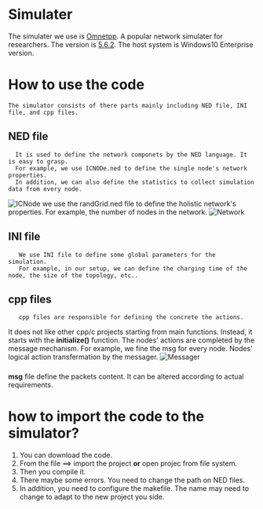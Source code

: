 # Simulater
   The simulater we use is [Omnetpp](https://omnetpp.org/). A popular network simulater for researchers. 
   The version is [5.6.2](https://github.com/omnetpp/omnetpp/releases/download/omnetpp-5.6.2/omnetpp-5.6.2-src-windows.zip).
   The host system is Windows10 Enterprise version. 

# How to use the code
    The simulator consists of there parts mainly including NED file, INI file, and cpp files.
## NED file
      It is used to define the network componets by the NED language. It is easy to grasp.
      For example, we use ICNODe.ned to define the single node's network properties.
      In addition, we can also define the statistics to collect simulation data from every node.
   ![ICNode](https://github.com/lgs001elite/vuhpdc/assets/65667947/c5e81e47-4963-427c-93b7-56f14a6dbe15)
      we use the randGrid.ned file to define the holistic network's properties.
      For example, the number of nodes in the network.
   ![Network](https://github.com/lgs001elite/vuhpdc/assets/65667947/9dd28ab1-b1c1-4346-9ecb-77507c6ea2c5)
## INI file
       We use INI file to define some global parameters for the simulation. 
       For example, in our setup, we can define the charging time of the node, the size of the topology, etc..
## cpp files
       cpp files are responsible for defining the concrete the actions.
   It does not like other cpp/c projects starting from main functions.
   Instead, it starts with the **initialize()** function.
       The nodes' actions are completed by the message mechanism.
       For example, we fine the msg for every node. Nodes' logical action transfermation by the messager.
       ![Messager](https://github.com/lgs001elite/vuhpdc/assets/65667947/a6741d85-6596-4289-9e5d-42f40903cdf6)

### 
  **msg** file define the packets content. It can be altered according to actual requirements.

# how to import the code to the simulator?
  1. You can download the code. 
  2. From the file ==> import the project **or** open projec from file system.
  3. Then you compile it. 
  4. There maybe some errors. You need to change the path on NED files.
  5. In addition, you need to configure the makefile. The name may need to change to adapt to the new project you side.
  

